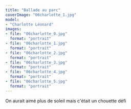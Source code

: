 ```yaml
---
title: "Ballade au parc"
coverImage: "06charlotte_1.jpg"
model: 
- "Charlotte Léonard"
images:
- file: "06charlotte_0.jpg"
  format: "portrait"
- file: "06charlotte_1.jpg"
  format: "portrait"
- file: "06charlotte_2.jpg"
  format: "portrait"
- file: "06charlotte_3.jpg"
  format: "portrait"
- file: "06charlotte_4.jpg"
  format: "portrait"
- file: "06charlotte_5.jpg"
  format: "portrait"
---
```


On aurait aimé plus de soleil mais c'était un chouette défi